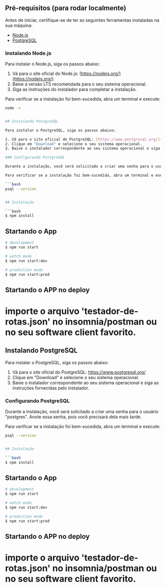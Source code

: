 ## Pré-requisitos (para rodar localmente)

Antes de iniciar, certifique-se de ter as seguintes ferramentas instaladas na sua máquina:

- [Node.js](https://nodejs.org/)
- [PostgreSQL](https://www.postgresql.org/)

### Instalando Node.js

Para instalar o Node.js, siga os passos abaixo:

1. Vá para o site oficial do Node.js: [https://nodejs.org/](https://nodejs.org/)
2. Baixe a versão LTS recomendada para o seu sistema operacional.
3. Siga as instruções do instalador para completar a instalação.

Para verificar se a instalação foi bem-sucedida, abra um terminal e execute:

```bash
node -v


## Instalando PostgreSQL

Para instalar o PostgreSQL, siga os passos abaixo:

1. Vá para o site oficial do PostgreSQL: [https://www.postgresql.org/](https://www.postgresql.org/)
2. Clique em "Download" e selecione o seu sistema operacional.
3. Baixe o instalador correspondente ao seu sistema operacional e siga as instruções fornecidas pelo instalador.

### Configurando PostgreSQL

Durante a instalação, você será solicitado a criar uma senha para o usuário "postgres". Anote essa senha, pois você precisará dela mais tarde.

Para verificar se a instalação foi bem-sucedida, abra um terminal e execute:

```bash
psql --version


## Instalação

```bash
$ npm install
```

## Startando o App

```bash
# development
$ npm run start

# watch mode
$ npm run start:dev

# production mode
$ npm run start:prod
```

## Startando o APP no deploy

# importe o arquivo 'testador-de-rotas.json' no insomnia/postman ou no seu software client favorito.


## Instalando PostgreSQL

Para instalar o PostgreSQL, siga os passos abaixo:

1. Vá para o site oficial do PostgreSQL: https://www.postgresql.org/
2. Clique em "Download" e selecione o seu sistema operacional.
3. Baixe o instalador correspondente ao seu sistema operacional e siga as instruções fornecidas pelo instalador.

### Configurando PostgreSQL

Durante a instalação, você será solicitado a criar uma senha para o usuário "postgres". Anote essa senha, pois você precisará dela mais tarde.

Para verificar se a instalação foi bem-sucedida, abra um terminal e execute:

```bash
psql --version


## Instalação

```bash
$ npm install
```

## Startando o App

```bash
# development
$ npm run start

# watch mode
$ npm run start:dev

# production mode
$ npm run start:prod
```

## Startando o APP no deploy

# importe o arquivo 'testador-de-rotas.json' no insomnia/postman ou no seu software client favorito.

